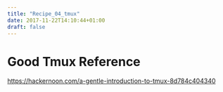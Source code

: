 ```yaml
---
title: "Recipe_04_tmux"
date: 2017-11-22T14:10:44+01:00
draft: false
---
```


# Good Tmux Reference

https://hackernoon.com/a-gentle-introduction-to-tmux-8d784c404340

